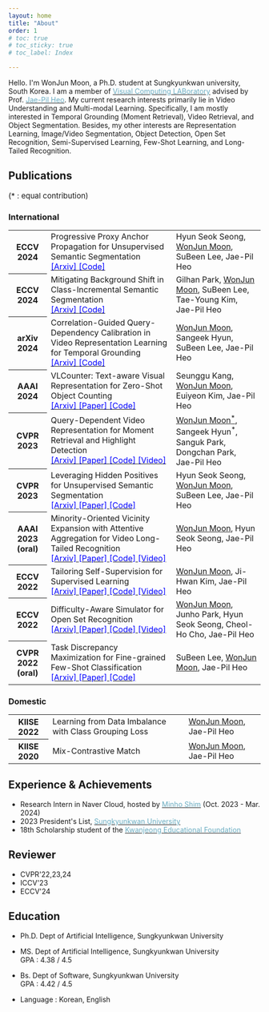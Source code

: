 ```yaml
---
layout: home
title: "About"
order: 1
# toc: true
# toc_sticky: true
# toc_label: Index

---
```


Hello. I'm WonJun Moon, a Ph.D. student at Sungkyunkwan university, South Korea.
I am a member of <a href="https://sites.google.com/site/vclabskku/intro?authuser=0" target="_blank" rel="noopener noreferrer"><span style="color:#6AADC2">Visual Computing LABoratory</span></a> advised by Prof. <a href="https://scholar.google.com/citations?hl=ko&user=VXyJ_ssAAAAJ" target="_blank" rel="noopener noreferrer"><span style="color:#6AADC2">Jae-Pil Heo</span></a>.
My current research interests primarily lie in Video Understanding and Multi-modal Learning.
Specifically, I am mostly interested in Temporal Grounding (Moment Retrieval), Video Retrieval, and Object Segmentation.
Besides, my other interests are Representation Learning, Image/Video Segmentation, Object Detection, Open Set Recognition, Semi-Supervised Learning, Few-Shot Learning, and Long-Tailed Recognition.


<!-- ## News -->
<!-- * (2024. 01) 2023 President's List, Sungkyunkwan University.
* (2024. 07) 2 papers accepted to ECCV 2024.
* (2023. 12) 1 paper accepted to AAAI 2024.
* (2023. 05) Selected as an 18th scholarship student of the Gwanjeong Educational Foundation.
* (2023. 03) 2 papers accepted to CVPR 2023.
<!-- * (2022. 11) 1 paper accepted to AAAI 2023.
* (2022. 07) 2 papers accepted to ECCV 2022.
* (2022. 03) 1 paper accepted to CVPR 2022.
* (2021) AI Challenge hosted by Ministry of Science and ICT, South Korea : Selected/Funded as a good research team.  -->


## Publications
<p style="font-size:15px"> (&#42; &#58; equal contribution) </p>

### International
<table class="table table-sm table-borderless">

<tr>
<th scope="row"> ECCV 2024 </th>
<td> Progressive Proxy Anchor Propagation for Unsupervised Semantic Segmentation
<br> 
<a href="https://arxiv.org/abs/2407.12463" target="_blank" rel="noopener noreferrer"> <span style="color:blue"> [Arxiv] </span></a>
<!-- <a href="" target="_blank" rel="noopener noreferrer"> <span style="color:blue"> [Paper] </span> </a> -->
<a href="https://github.com/hynnsk/PPAP" target="_blank" rel="noopener noreferrer"> <span style="color:blue"> [Code] </span></a>
</td>
<td> Hyun Seok Seong, <u>WonJun Moon</u>, SuBeen Lee, Jae-Pil Heo </td>
</tr>

<tr>
<th scope="row"> ECCV 2024 </th>
<td> Mitigating Background Shift in Class-Incremental Semantic Segmentation
<br> 
<a href="https://arxiv.org/abs/2407.11859" target="_blank" rel="noopener noreferrer"> <span style="color:blue"> [Arxiv] </span></a>
<!-- <a href="" target="_blank" rel="noopener noreferrer"> <span style="color:blue"> [Paper] </span> </a> -->
<a href="https://github.com/RoadoneP/ECCV2024_MBS" target="_blank" rel="noopener noreferrer"> <span style="color:blue"> [Code] </span></a>
</td>
<td> Gilhan Park, <u>WonJun Moon</u>, SuBeen Lee, Tae-Young Kim, Jae-Pil Heo </td>
</tr>

<tr>
<th scope="row"> arXiv 2024 </th>
<td> Correlation-Guided Query-Dependency Calibration in Video Representation Learning for Temporal Grounding
<br> 
<a href="https://arxiv.org/abs/2311.08835" target="_blank" rel="noopener noreferrer"> <span style="color:blue"> [Arxiv] </span></a>
<!-- <a href=" " target="_blank" rel="noopener noreferrer"> <span style="color:blue"> [Paper] </span></a> -->
<a href="https://github.com/wjun0830/CGDETR" target="_blank" rel="noopener noreferrer"> <span style="color:blue"> [Code] </span></a> 
<!-- <a href="https://www.youtube.com/watch?v=df-gtJcZEw8&t=301s" target="_blank" rel="noopener noreferrer"> <span style="color:blue"> [Video] </span></a>  -->
</td>
<td> <u>WonJun Moon</u>, Sangeek Hyun, SuBeen Lee, Jae-Pil Heo </td> 
</tr>

<tr>
<th scope="row"> AAAI 2024 </th>
<td> VLCounter: Text-aware Visual Representation for Zero-Shot Object Counting
<br> 
<a href="https://arxiv.org/abs/2312.16580" target="_blank" rel="noopener noreferrer"> <span style="color:blue"> [Arxiv] </span></a>
<a href="https://ojs.aaai.org/index.php/AAAI/article/view/28050" target="_blank" rel="noopener noreferrer"> <span style="color:blue"> [Paper] </span> </a>
<a href="https://github.com/Seunggu0305/VLCounter" target="_blank" rel="noopener noreferrer"> <span style="color:blue"> [Code] </span></a>
</td>
<td> Seunggu Kang, <u>WonJun Moon</u>, Euiyeon Kim, Jae-Pil Heo </td>
</tr>

<tr>
<th scope="row"> CVPR 2023 </th>
<td> Query-Dependent Video Representation for Moment Retrieval and Highlight Detection
<br> 
<a href="https://arxiv.org/abs/2303.13874" target="_blank" rel="noopener noreferrer"> <span style="color:blue"> [Arxiv] </span></a>
<a href="https://openaccess.thecvf.com/content/CVPR2023/papers/Moon_Query-Dependent_Video_Representation_for_Moment_Retrieval_and_Highlight_Detection_CVPR_2023_paper.pdf" target="_blank" rel="noopener noreferrer"> <span style="color:blue"> [Paper] </span></a>
<a href="https://github.com/wjun0830/QD-DETR" target="_blank" rel="noopener noreferrer"> <span style="color:blue"> [Code] </span></a> 
<a href="https://www.youtube.com/watch?v=df-gtJcZEw8&t=301s" target="_blank" rel="noopener noreferrer"> <span style="color:blue"> [Video] </span></a> 
</td>
<td> <u>WonJun Moon<sup>&#42;</sup></u>, Sangeek Hyun<sup>&#42;</sup>, Sanguk Park, Dongchan Park, Jae-Pil Heo </td> 
</tr>


<tr>
<th scope="row"> CVPR 2023 </th>
<td> Leveraging Hidden Positives for Unsupervised Semantic Segmentation
<br> 
<a href="https://arxiv.org/abs/2303.15014" target="_blank" rel="noopener noreferrer"> <span style="color:blue"> [Arxiv] </span></a>
<a href="https://openaccess.thecvf.com/content/CVPR2023/papers/Seong_Leveraging_Hidden_Positives_for_Unsupervised_Semantic_Segmentation_CVPR_2023_paper.pdf" target="_blank" rel="noopener noreferrer"> <span style="color:blue"> [Paper] </span> </a>
<a href="https://github.com/hynnsk/HP" target="_blank" rel="noopener noreferrer"> <span style="color:blue"> [Code] </span></a>
</td>
<td> Hyun Seok Seong, <u>WonJun Moon</u>, SuBeen Lee, Jae-Pil Heo </td>
</tr>


<tr>
<th scope="row"> AAAI 2023 (<b>oral</b>)</th>

<td> Minority-Oriented Vicinity Expansion with Attentive Aggregation for Video Long-Tailed Recognition 
<br> 
<a href="https://arxiv.org/abs/2211.13471" target="_blank" rel="noopener noreferrer"> <span style="color:blue"> [Arxiv] </span></a>
<a href="https://ojs.aaai.org/index.php/AAAI/article/view/25284/25056" target="_blank" rel="noopener noreferrer"> <span style="color:blue"> [Paper] </span></a>
<a href="https://github.com/wjun0830/MOVE" target="_blank" rel="noopener noreferrer"> <span style="color:blue"> [Code] </span></a>
<a href="https://www.youtube.com/watch?v=SbXsj_pc_-c&t=301s" target="_blank" rel="noopener noreferrer"> <span style="color:blue"> [Video] </span></a> 
</td>
<td> <u>WonJun Moon</u>, Hyun Seok Seong, Jae-Pil Heo </td>
</tr>

<tr>
<th scope="row"> ECCV 2022 </th>
<td> Tailoring Self-Supervision for Supervised Learning 
<br> 
<a href="https://arxiv.org/abs/2207.10023" target="_blank" rel="noopener noreferrer"> <span style="color:blue"> [Arxiv] </span></a>
<a href="https://www.ecva.net/papers/eccv_2022/papers_ECCV/papers/136850342.pdf" target="_blank" rel="noopener noreferrer"> <span style="color:blue"> [Paper] </span></a>
<a href="https://github.com/wjun0830/Localizable-Rotation" target="_blank" rel="noopener noreferrer"> <span style="color:blue"> [Code] </span></a>
<a href="https://www.youtube.com/watch?v=H4fX0KQfp2s" target="_blank" rel="noopener noreferrer"> <span style="color:blue"> [Video] </span></a> 
</td>
<td> <u>WonJun Moon</u>, Ji-Hwan Kim, Jae-Pil Heo </td>
</tr>

<tr>
<th scope="row"> ECCV 2022 </th>
<td> Difficulty-Aware Simulator for Open Set Recognition 
<br>
<a href="https://arxiv.org/abs/2207.10024" target="_blank" rel="noopener noreferrer"> <span style="color:blue"> [Arxiv] </span></a>
<a href="https://www.ecva.net/papers/eccv_2022/papers_ECCV/papers/136850360.pdf" target="_blank" rel="noopener noreferrer"> <span style="color:blue"> [Paper]</span> </a>
<a href="https://github.com/wjun0830/Difficulty-Aware-Simulator" target="_blank" rel="noopener noreferrer"> <span style="color:blue"> [Code] </span></a>
<a href="https://www.youtube.com/watch?v=0_q9wxDIYbE&t=197s" target="_blank" rel="noopener noreferrer"> <span style="color:blue"> [Video]</span> </a> 
</td>
<td> <u>WonJun Moon</u>, Junho Park, Hyun Seok Seong, Cheol-Ho Cho, Jae-Pil Heo </td>
</tr>


<tr>
<th scope="row"> CVPR 2022 (<b>oral</b>) </th>
<td> Task Discrepancy Maximization for Fine-grained Few-Shot Classification 
<br> 
<a href="https://arxiv.org/abs/2207.01376" target="_blank" rel="noopener noreferrer"> <span style="color:blue"> [Arxiv] </span></a>
<a href="https://openaccess.thecvf.com/content/CVPR2022/html/Lee_Task_Discrepancy_Maximization_for_Fine-Grained_Few-Shot_Classification_CVPR_2022_paper.html" target="_blank" rel="noopener noreferrer"> <span style="color:blue"> [Paper] </span></a>
<a href="https://github.com/leesb7426/CVPR2022-Task-Discrepancy-Maximization-for-Fine-grained-Few-Shot-Classification" target="_blank" rel="noopener noreferrer"> <span style="color:blue"> [Code]</span> </a>
</td>
<td> SuBeen Lee, <u>WonJun Moon</u>, Jae-Pil Heo </td>
</tr>
</table>


### Domestic

<table class="table table-sm table-borderless">

<tr>
<th scope="row"> KIISE 2022 </th>
<td> Learning from Data Imbalance with Class Grouping Loss
</td>
<td> <u>WonJun Moon</u>, Jae-Pil Heo </td>
</tr>

<tr>
<th scope="row"> KIISE 2020 </th>
<td> Mix-Contrastive Match
</td>
<td> <u>WonJun Moon</u>, Jae-Pil Heo </td>
</tr>
</table>

## Experience & Achievements
* Research Intern in Naver Cloud, hosted by <a href="https://scholar.google.co.kr/citations?user=42dUnrgAAAAJ&hl=ko" target="_blank" rel="noopener noreferrer"><span style="color:#6AADC2">Minho Shim</span></a> (Oct. 2023 - Mar. 2024)
* 2023 President's List, <a href="https://www.skku.edu/eng/index.do" target="_blank" rel="noopener noreferrer"><span style="color:#6AADC2">Sungkyunkwan University</span></a>
* 18th Scholarship student of the <a href="https://www.ikef.or.kr/" target="_blank" rel="noopener noreferrer"><span style="color:#6AADC2">Kwanjeong Educational Foundation</span></a>

## Reviewer
* CVPR'22,23,24
* ICCV'23
* ECCV'24

## Education

* Ph.D. Dept of Artificial Intelligence, Sungkyunkwan University

* MS. Dept of Artificial Intelligence, Sungkyunkwan University
<br> GPA : 4.38 / 4.5

* Bs. Dept of Software, Sungkyunkwan University
<br> GPA : 4.42 / 4.5

* Language : Korean, English